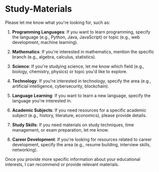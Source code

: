 # Study-Materials

 Please let me know what you're looking for, such as:

1. **Programming Languages**: If you want to learn programming, specify the language (e.g., Python, Java, JavaScript) or topic (e.g., web development, machine learning).

2. **Mathematics**: If you're interested in mathematics, mention the specific branch (e.g., algebra, calculus, statistics).

3. **Science**: If you're studying science, let me know which field (e.g., biology, chemistry, physics) or topic you'd like to explore.

4. **Technology**: If you're interested in technology, specify the area (e.g., artificial intelligence, cybersecurity, blockchain).

5. **Language Learning**: If you want to learn a new language, specify the language you're interested in.

6. **Academic Subjects**: If you need resources for a specific academic subject (e.g., history, literature, economics), please provide details.

7. **Study Skills**: If you need materials on study techniques, time management, or exam preparation, let me know.

8. **Career Development**: If you're looking for resources related to career development, specify the area (e.g., resume building, interview skills, networking).

Once you provide more specific information about your educational interests, I can recommend or provide relevant materials.
